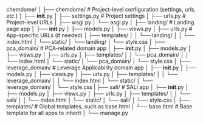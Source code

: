chemdome/
│
├── chemdome/            # Project-level configuration (settings, urls, etc.)
│   ├── __init__.py
│   ├── settings.py      # Project settings
│   ├── urls.py          # Project-level URLs
│   ├── wsgi.py
│   └── asgi.py
│
├── landing/             # Landing page app
│   ├── __init__.py
│   ├── models.py
│   ├── views.py
│   ├── urls.py          # App-specific URLs (if needed)
│   ├── templates/
│   │   └── landing/
│   │       └── index.html
│   └── static/
│       └── landing/
│           └── style.css
│
├── pca_domain/             # PCA-related domain app
│   ├── __init__.py
│   ├── models.py
│   ├── views.py
│   ├── urls.py
│   ├── templates/
│   │   └── pca_domain/
│   │       └── index.html
│   └── static/
│       └── pca_domain/
│           └── style.css
│
├── leverage_domain/        # Leverage Applicability domain app
│   ├── __init__.py
│   ├── models.py
│   ├── views.py
│   ├── urls.py
│   ├── templates/
│   │   └── leverage_domain/
│   │       └── index.html
│   └── static/
│       └── leverage_domain/
│           └── style.css
|
├── sali/        # SALI app
│   ├── __init__.py
│   ├── models.py
│   ├── views.py
│   ├── urls.py
│   ├── templates/
│   │   └── sali/
│   │       └── index.html
│   └── static/
│       └── sali/
│           └── style.css
│
├── templates/           # Global templates, such as base.html
│   └── base.html        # Base template for all apps to inherit
│
└── manage.py
